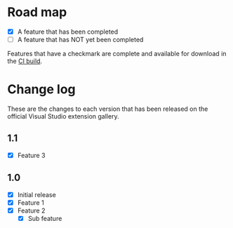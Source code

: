 # Road map

- [x] A feature that has been completed
- [ ] A feature that has NOT yet been completed

Features that have a checkmark are complete and available for
download in the
[CI build](http://vsixgallery.com/extension/DTEProject.fc4922a9-de89-49d1-b70b-bbb54958c9cf/).

# Change log

These are the changes to each version that has been released
on the official Visual Studio extension gallery.

## 1.1

- [x] Feature 3

## 1.0

- [x] Initial release
- [x] Feature 1
- [x] Feature 2
  - [x] Sub feature